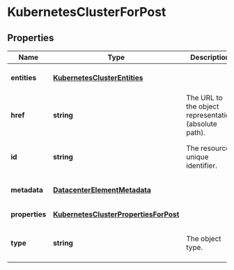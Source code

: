 # KubernetesClusterForPost

## Properties
| Name | Type | Description | Notes |
| ------------ | ------------- | ------------- | ------------- |
| **entities** | [**KubernetesClusterEntities**](KubernetesClusterEntities.md) |  | [optional] [default to undefined] |
| **href** | **string** | The URL to the object representation (absolute path). | [optional] [readonly] [default to undefined] |
| **id** | **string** | The resource unique identifier. | [optional] [readonly] [default to undefined] |
| **metadata** | [**DatacenterElementMetadata**](DatacenterElementMetadata.md) |  | [optional] [default to undefined] |
| **properties** | [**KubernetesClusterPropertiesForPost**](KubernetesClusterPropertiesForPost.md) |  | [default to undefined] |
| **type** | **string** | The object type. | [optional] [readonly] [default to undefined] |


